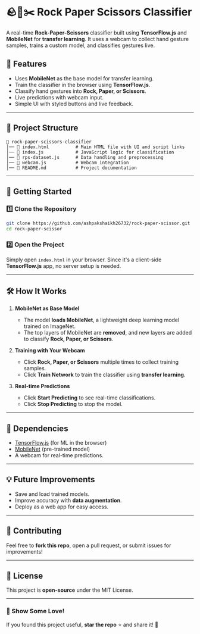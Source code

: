 # 🪨📄✂️ Rock Paper Scissors Classifier  

A real-time **Rock-Paper-Scissors** classifier built using **TensorFlow.js** and **MobileNet** for **transfer learning**. It uses a webcam to collect hand gesture samples, trains a custom model, and classifies gestures live.

## 📌 Features
- Uses **MobileNet** as the base model for transfer learning.
- Train the classifier in the browser using **TensorFlow.js**.
- Classify hand gestures into **Rock, Paper, or Scissors**.
- Live predictions with webcam input.
- Simple UI with styled buttons and live feedback.

---

## 📁 Project Structure
```
📂 rock-paper-scissors-classifier
│── 📜 index.html          # Main HTML file with UI and script links
│── 📜 index.js            # JavaScript logic for classification
│── 📜 rps-dataset.js      # Data handling and preprocessing
│── 📜 webcam.js           # Webcam integration
│── 📜 README.md           # Project documentation
```

---

## 🚀 Getting Started

### 1️⃣ Clone the Repository
```sh
git clone https://github.com/ashpakshaikh26732/rock-paper-scissor.git
cd rock-paper-scissor
```

### 2️⃣ Open the Project  
Simply open `index.html` in your browser. Since it's a client-side **TensorFlow.js** app, no server setup is needed.

---

## 🛠 How It Works  
1. **MobileNet as Base Model**  
   - The model **loads MobileNet**, a lightweight deep learning model trained on ImageNet.  
   - The top layers of MobileNet are **removed**, and new layers are added to classify **Rock, Paper, or Scissors**.  

2. **Training with Your Webcam**  
   - Click **Rock, Paper, or Scissors** multiple times to collect training samples.  
   - Click **Train Network** to train the classifier using **transfer learning**.  

3. **Real-time Predictions**  
   - Click **Start Predicting** to see real-time classifications.  
   - Click **Stop Predicting** to stop the model.  

---

## 📌 Dependencies
- [TensorFlow.js](https://www.tensorflow.org/js) (for ML in the browser)
- [MobileNet](https://arxiv.org/abs/1704.04861) (pre-trained model)
- A webcam for real-time predictions.

---

## 💡 Future Improvements
- Save and load trained models.
- Improve accuracy with **data augmentation**.
- Deploy as a web app for easy access.

---

## 🤝 Contributing
Feel free to **fork this repo**, open a pull request, or submit issues for improvements!

---

## 📜 License
This project is **open-source** under the MIT License.

---

### 🌟 Show Some Love!
If you found this project useful, **star the repo** ⭐ and share it! 🚀
